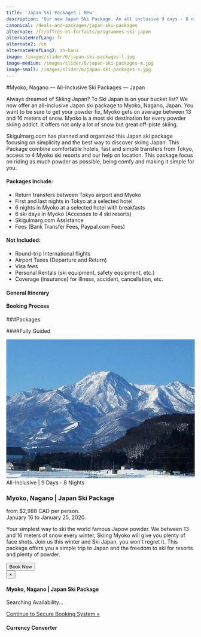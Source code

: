 ```yaml
---
title: 'Japan Ski Packages | New'
description: 'Our new Japan Ski Package. An all inclusive 9 days - 8 nights Ski package to Myoko, Nagano, Japan.'
canonical: /deals-and-packages/japan-ski-packages
alternate: /fr/offres-et-forfaits/programmes-ski-japon
alternateHrefLang: fr
alternate2: /cn
alternateHrefLang2: zh-hans
image: /images/slider/6/japan-ski-packages-l.jpg
image-medium: /images/slider/6/japan-ski-packages-m.jpg
image-small: /images/slider/6/japan-ski-packages-s.jpg
---
```


#Myoko, Nagano — All-Inclusive Ski Packages — Japan

Always dreamed of Skiing Japan? To Ski Japan is on your bucket list? We now offer an all-inclusive Japan ski package to Myoko, Nagano, Japan. You want to be sure to get your powder fix, Myoko gets on average between 13 and 16 meters of snow. Myoko is a most ski destination for every powder skiing addict. It offers not only a lot of snow but great off-piste skiing.

Skigulmarg.com has planned and organized this Japan ski package focusing on simplicity and the best way to discover skiing Japan. This Package combine comfortable hotels, fast and simple transfers from Tokyo, access to 4 Myoko ski resorts and our help on location. This package focus on riding as much powder as possible, being comfy and making it simple for you.


<div class="row">
    <div class="col-sm-6">
        <h4>Packages Include:</h4>
        <ul>
            <li>Return transfers between Tokyo airport and Myoko</li>
            <li>First and last nights in Tokyo at a selected hotel</li>
            <li>6 nights in Myoko at a selected hotel with breakfasts</li>
            <li>6 ski days in Myoko (Accesses to 4 ski resorts)</li>
            <li>Skigulmarg.com Assistance</li>
            <li>Fees (Bank Transfer Fees, Paypal.com Fees)</li>
        </ul>
    </div>
    <div class="col-sm-6">
        <h4>Not Included:</h4>
        <ul>
            <li>Round-trip International flights</li>
            <li>Airport Taxes (Departure and Return)</li>
            <li>Visa fees</li>
            <li>Personal Rentals (ski equipment, safety equipment, etc.)</li>
            <li>Coverage (insurance) for illness, accident, cancellation, etc.</li>
        </ul>
    </div>
</div>
<div class="accordion pricing">
      <!-- <article class="ac-item">
          <h4 class="ac-title">Hotel Options</h4>
          <div class="ac-content" style="display: none;">
          <h5>Hotel Khaleel Palace</h5>
          Great value! The Hotel Khaleel Palace offers affordable rates for the Quality. They are located about only 150 meters from the Gondola. During the ski season, the hotel is normally busy with riders from all over the world. There is always a good vibe. The lobby serves as a small lounge to relax and meet people. Rooms are big enough and have private bathrooms. The hotel has a central heating system. They also have a generator that is turned on when there are power cuts in Gulmarg.  
          <p><a href="https://www.tripadvisor.com/Hotel_Review-g317095-d1892644-Reviews-Khaleel_Palace-Gulmarg_Baramulla_District_Kashmir_Jammu_and_Kashmir.html" class="more-info m-b-30 block" target="blank">Reviews & Images - Hotel Khaleel Palace on Tripadvisor<i class="fa fa-chevron-right" aria-hidden="true"></i></a></p>
          </div>
      </article> -->
       <article class="ac-item"> 
          <h4 class="ac-title">General Itinerary</h4>
          <div class="ac-content" style="display: none;">
            <ul>
            <li><b>Day 1 - Arrival Day:</b> Airport transfers to Tokyo. First Meeting with our tour leader. Night in Tokyo.</li>
            <li><b>Day 2 - Transfer to Myoko:</b> In the morning, we will take a bullet train (Shinkansen) to Nagano (about 100 minutes). We will then transfer to a local train to reach Myoko (about 40 minutes). We will check-in and have time to relax. In the evening, we will meet to take about your skiing Myoko options.</li>
            <li><b>Days 3 to 8 - Ski Days:</b> For the next 6 days, we will ski. Every day, you can choose one of 4 ski resorts around Myoko. Resort Shuttles will transfer you between the hotel and the resort of your choice. In the evening, we will meet to talk about the day and plan your next day.</li>
            <li><b>Day 8 - Ski and transfer to Tokyo:</b> After skiing until 14:00 (2 pm), we will need to depart Myoko around 17:00 (5 pm) to transfer to Tokyo. We will stay this last night in Tokyo. </li>
            <li><b>Day 9 - Departure Day:</b> Transfer from the Hotel to Tokyo Airport to catch your plan out of Tokyo.</li>
            </ul>
          </div>
      </article>
      <article class="ac-item" style="margin-top: -1px">
          <h4 class="ac-title">Booking Process</h4>
          <div class="ac-content" style="display: none;">
          <ol>
          <li>Click "Book Now" below.</li>
          <li>Choose your start & end dates. Click "Book Now".</li>
          <li>Select: 1 Rider, 2, 3 or 4 Riders. Verify the dates & price. Click "Continue". </li>
          <li>You can add more members to the booking. Note that it is possible to navigate away from the booking to select items on a different page, all your info will still be available.
            <ol>
              <li>Click "Add to Booking"</li>
              <li>Navigate to the Item that interest you - It can be on a different page. Click "Book Now".</li>
              <li>Adjust number of riders & the dates.</li>
              <li>Verify the details</li>
              <li>Click "Continue".</li>
              <li>Repeat if you want to add more items to your package.</li>
            </ol>  
          </li>
          <li>Add rentals, heliski, a t-shirt, etc. to your package(s).
            <ol>
              <li>Click the add-on that interest you.</li>
              <li>Read the details.</li>
              <li>Select the "Book Now" tab.</li>
              <li>Adjust the details.</li>
              <li>Click "Add to Booking"</li>
              <li>Repeat if you want to add more add-ons to your package(s).</li>
            </ol>  
          </li>
          <li>Complete the form with your name, email, etc. and click "Continue".</li>
          <li>If your start date is more than 30 days away, you can pay a deposit or full Payment.
          <ul>
            <li>Click "Pay Deposit" or " Pay Full Outstanding Balance".</li>
          </ul>
          </li>
          <li>Verify your package details & Read our Terms & Conditions.</li>
          <li>Enter your credit card information.</li>
          <li>Click "Pay"</li>
          <li>Done. Your are set to ski the Himalayas. Thank you.</li>
          </ol>
          </div>
      </article>
</div>


###Packages
<!--####Partly Guided
<div class="row">
    <div class="col-sm-6 m-b-40">
        <div class="package-item-wrap">
            <div class="package-image">
                <span>
                    <img src="/user/themes/skigulmarg/images/packages/economic/khaleel_palace.jpeg" alt="Hotel Khaleel Palace - Gulmarg">
                </span>
            </div>
            <div class="package-description">
                <span>Partly Guided | w Breakfast</span>
                <h3>Hotel Khaleel Palace</h3>
                <div class="package-price">
                    from <span>$523 CAD</span> per person <br>(Min: 7 Nights / 3 Ski Days)
                </div>
                <p>
                    Great value! Discover Gulmarg Ski Resort quickly with this partly guided ski package. This option only includes your breakfasts serve every morning at Khaleel Palace. As the hotel is very close, be the first at the Gulmarg Gondola.
                </p>
                <button
                    id="Economic-Khaleel-Breakfast"
                    class="btn btn-rounded btn-outline"
                    type="button"
                    data-target="#modal-checkfront-1"
                    data-toggle="modal"
                    data-checkfront-target="CHECKFRONT_WIDGET_01"
                    data-checkfront-item-id="51"
                    data-checkfront-category-id="3"
                    data-checkfront-options="hidesearch">
                    Book Now
                </button>
                <div class="modal fade" id="modal-checkfront-1" aria-hidden="true">
                    <div class="modal-dialog">
                        <div class="modal-content">
                            <div class="modal-header">
                                <button
                                    class="close"
                                    type="button"
                                    data-dismiss="modal"
                                    aria-hidden="true">
                                    ×
                                </button>
                                <h4 class="modal-title">Hotel Khaleel Palace</h4>
                            </div>
                            <div class="modal-body">
                                <div id="CHECKFRONT_WIDGET_01">
                                    <p class="searching-availability">
                                        Searching Availability...
                                    </p>
                                </div>
                                <noscript>
                                    <a href="https://skigulmarg.checkfront.com/reserve/" class="font-16">
                                        Continue to Secure Booking System &raquo;
                                    </a>
                                </noscript>
                                <div class="accordion pricing">
                                    <article class="ac-item">
                                        <h4 class="ac-title">Pricing Scheme</h4>
                                        <div class="ac-content">
                                            <div class="table-container">
                                                <table class="table">
                                                    <thead>
                                                        <tr>
                                                            <th></th>
                                                            <th>3 Guided Ski Days — 7 Nights</th>
                                                            <th>Extra per Night</th>
                                                        </tr>
                                                        <tr>
                                                            <th></th>
                                                            <th>From $523 CAD per person</th>
                                                            <th>From $38 CAD per person</th>
                                                        </tr>
                                                    </thead>
                                                    <tbody>
                                                        <tr>
                                                            <td>1 Rider</td>
                                                            <td>From $1007 CAD per person</td>
                                                            <td>From $73 CAD per person</td>
                                                        </tr>
                                                        <tr>
                                                            <td>Group of 2</td>
                                                            <td>From $753 CAD per person</td>
                                                            <td>From $45 CAD per person</td>
                                                        </tr>
                                                        <tr>
                                                            <td>Group of 3</td>
                                                            <td>From $552 CAD per person</td>
                                                            <td>From $38 CAD per person</td>
                                                        </tr>
                                                        <tr>
                                                            <td>Group of 4</td>
                                                            <td>From $523 CAD per person</td>
                                                            <td>From $45 CAD per person</td>
                                                        </tr>
                                                    </tbody>
                                                </table>
                                            </div>
                                        </div>
                                    </article>
                                    <article class="ac-item" style="margin-top: -1px">
                                        <h4 class="ac-title">Currency Converter</h4>
                                        <div class="ac-content">
                                            <div class="currency-converter">
                                                <script src="https://w.fxexchangerate.com/converter.php?fm=CAD&ft=EUR&lg=en&am=1&ty=1"></script>
                                            </div>
                                        </div>
                                    </article>
                                </div>
                            </div>
                        </div>
                    </div>
                </div>
            </div>
        </div>
    </div>
    <div class="col-sm-6 m-b-40">
        <div class="package-item-wrap">
            <div class="package-image">
                <span>
                    <img src="/user/themes/skigulmarg/images/packages/economic/khaleel_palace2.jpeg" alt="Hotel Khaleel Palace - Gulmarg">
                </span>
            </div>
            <div class="package-description">
                <span>Partly Guided | w Breakfast & Dinner</span>
                <h3>Hotel Khaleel Palace</h3>
                <div class="package-price">
                    from <span>$574 CAD</span> per person <br>(Min: 7 Nights / 3 Ski Days)
                </div>
                <p>
                    Even less stress, no need to think where to have dinner. Just ski the Himalayas with our guide for a minimum of 3 ski days. You get all your breakfasts and dinners at Hotel Khaleel Palace. Sweet and simple; eat, ride and enjoy the skiing in Gulmarg.
                </p>
                <button
                    id="Economic-Khaleel-MAP"
                    class="btn btn-rounded btn-outline"
                    type="button"
                    data-target="#modal-checkfront-2"
                    data-toggle="modal"
                    data-checkfront-target="CHECKFRONT_WIDGET_02"
                    data-checkfront-item-id="52"
                    data-checkfront-category-id="3"
                    data-checkfront-options="hidesearch">
                    Book Now
                </button>
                <div class="modal fade" id="modal-checkfront-2" aria-hidden="true">
                    <div class="modal-dialog">
                        <div class="modal-content">
                            <div class="modal-header">
                                <button
                                    class="close"
                                    type="button"
                                    data-dismiss="modal"
                                    aria-hidden="true">
                                    ×
                                </button>
                                <h4 class="modal-title">Hotel Khaleel Palace</h4>
                            </div>
                            <div class="modal-body">
                                <div id="CHECKFRONT_WIDGET_02">
                                    <p class="searching-availability">
                                        Searching Availability...
                                    </p>
                                </div>
                                <noscript>
                                    <a href="https://skigulmarg.checkfront.com/reserve/" class="font-16">
                                        Continue to Secure Booking System &raquo;
                                    </a>
                                </noscript>
                                <div class="accordion pricing">
                                    <article class="ac-item">
                                        <h4 class="ac-title">Pricing Scheme</h4>
                                        <div class="ac-content">
                                            <div class="table-container">
                                                <table class="table">
                                                    <thead>
                                                        <tr>
                                                            <th></th>
                                                            <th>3 Guided Ski Days — 7 Nights</th>
                                                            <th>Extra per Night</th>
                                                        </tr>
                                                        <tr>
                                                            <th></th>
                                                            <th>From $574 CAD per person</th>
                                                            <th>From $42 CAD per person</th>
                                                        </tr>
                                                    </thead>
                                                    <tbody>
                                                        <tr>
                                                            <td>1 Rider</td>
                                                            <td>From $1090 CAD per person</td>
                                                            <td>From $84 CAD per person</td>
                                                        </tr>
                                                        <tr>
                                                            <td>Group of 2</td>
                                                            <td>From $804 CAD per person</td>
                                                            <td>From $52 CAD per person</td>
                                                        </tr>
                                                        <tr>
                                                            <td>Group of 3</td>
                                                            <td>From $584 CAD per person</td>
                                                            <td>From $42 CAD per person</td>
                                                        </tr>
                                                        <tr>
                                                            <td>Group of 4</td>
                                                            <td>From $574 CAD per person</td>
                                                            <td>From $52 CAD per person</td>
                                                        </tr>
                                                    </tbody>
                                                </table>
                                            </div>
                                        </div>
                                    </article>
                                    <article class="ac-item" style="margin-top: -1px">
                                        <h4 class="ac-title">Currency Converter</h4>
                                        <div class="ac-content">
                                            <div class="currency-converter">
                                                <script src="https://w.fxexchangerate.com/converter.php?fm=CAD&ft=EUR&lg=en&am=1&ty=1"></script>
                                            </div>
                                        </div>
                                    </article>
                                </div>
                            </div>
                        </div>
                    </div>
                </div>
            </div>
        </div>
    </div>
</div>-->

####Fully Guided

<div class="row">
    <div class="col-sm-6 m-b-40">
        <div class="package-item-wrap">
            <div class="package-image">
                <span>
                    <img src="/user/themes/skigulmarg/images/packages/japan-ski/myoko-japan.jpg" alt="Hotel Khaleel Palace - Gulmarg">
                </span>
            </div>
            <div class="package-description">
                <span>All-Inclusive | 9 Days - 8 Nights</span>
                <h3>Myoko, Nagano | Japan Ski Package</h3>
                <div class="package-price">
                    from <span>$2,988 CAD</span> per person.<br />January 16 to January 25, 2020.
                </div>
                <p>
                    Your simplest way to ski the world famous Japow powder. We between 13 and 16 meters of snow every winter, Skiing Myoko will give you plenty of face shots. Join us this winter and Ski Japan, you won't regret it. This package offers you a simple trip to Japan and the freedom to ski for resorts and plenty of powder.  
                </p>
                <button
                    id="Economic-Khaleel-FG-Breakfast"
                    class="btn btn-rounded btn-outline"
                    type="button"
                    data-target="#modal-checkfront-3"
                    data-toggle="modal"
                    data-checkfront-target="CHECKFRONT_WIDGET_03"
                    data-checkfront-item-id="196"
                    data-checkfront-category-id="33"
                    data-checkfront-options="hidesearch">
                    Book Now
                </button>
                <div class="modal fade japan-ski-packages" id="modal-checkfront-3" aria-hidden="true">
                    <div class="modal-dialog">
                        <div class="modal-content">
                            <div class="modal-header">
                                <button
                                    class="close"
                                    type="button"
                                    data-dismiss="modal"
                                    aria-hidden="true">
                                    ×
                                </button>
                                <h4 class="modal-title">Myoko, Nagano | Japan Ski Package</h4>
                            </div>
                            <div class="modal-body">
                                <div id="CHECKFRONT_WIDGET_03">
                                    <p class="searching-availability">
                                        Searching Availability...
                                    </p>
                                </div>
                                <noscript>
                                    <a href="https://skigulmarg.checkfront.com/reserve/" class="font-16">
                                        Continue to Secure Booking System &raquo;
                                    </a>
                                </noscript>
                                <div class="accordion pricing">
                                    <!-- <article class="ac-item">
                                        <h4 class="ac-title">Pricing Scheme</h4>
                                        <div class="ac-content">
                                            <div class="table-container">
                                                <table class="table">
                                                    <thead>
                                                        <tr>
                                                            <th></th>
                                                            <th>3 Guided Ski Days - 4 Nights</th>
                                                            <th colspan="4">Extra per Ski Day + Night (per peson)</th>
                                                        </tr>
                                                        <tr>
                                                            <th></th>
                                                            <th></th>
                                                            <th>Day 4, 5 & 6</th>
                                                            <th>Day 7 to 13</th>
                                                            <th>Day 14 to 21</th>
                                                            <!-- <th>Day 22+</th>
                                                        </tr>
                                                        <tr>
                                                            <th></th>
                                                            <th>From $458 CAD per person</th>
                                                            <th>From $100 CAD</th>
                                                            <th>From $90 CAD</th>
                                                            <th>From $80 CAD</th>
                                                            <!-- <th>From $75 CAD</th>
                                                        </tr>
                                                    </thead>
                                                    <tbody>
                                                        <tr>
                                                            <td>1 Rider</td>
                                                            <td>From $828 CAD per person</td>
                                                            <td>$170 CAD</td>
                                                            <td>$150 CAD</td>
                                                            <td>$140 CAD</td>
                                                            <!-- <td>$130 CAD</td>
                                                        </tr>
                                                        <tr>
                                                            <td>Group of 2</td>
                                                            <td>From $728 CAD per person</td>
                                                            <td>$170 CAD</td>
                                                            <td>$160 CAD</td>
                                                            <td>$150 CAD</td>
                                                            <!-- <td>$120 CAD</td>
                                                        </tr>
                                                        <tr>
                                                            <td>Group of 3</td>
                                                            <td>From $518 CAD per person</td>
                                                            <td>$110 CAD</td>
                                                            <td>$100 CAD</td>
                                                            <td>$90 CAD</td>
                                                            <!-- <td>$75 CAD</td>
                                                        </tr>
                                                        <tr>
                                                            <td>Group of 4</td>
                                                            <td>From $458 CAD per person</td>
                                                            <td>$110 CAD</td>
                                                            <td>$100 CAD</td>
                                                            <td>$90 CAD</td>
                                                            <!-- <td>$75 CAD</td>
                                                        </tr>
                                                    </tbody>
                                                </table>
                                            </div>
                                        </div>
                                    </article> -->
                                    <article class="ac-item">
                                        <h4 class="ac-title">Currency Converter</h4>
                                        <div class="ac-content">
                                            <div class="currency-converter">
                                                <script src="https://w.fxexchangerate.com/converter.php?fm=CAD&ft=EUR&lg=en&am=1&ty=1"></script>
                                            </div>
                                        </div>
                                    </article>
                                </div>
                            </div>
                        </div>
                    </div>
                </div>
            </div>
        </div>
    </div>
    <!--<div class="col-sm-6 m-b-40">
        <div class="package-item-wrap">
            <div class="package-image">
                <span>
                    <img src="/user/themes/skigulmarg/images/packages/economic/khaleel_palace3.jpg" alt="Hotel Khaleel Palace - Gulmarg">
                </span>
            </div>
            <div class="package-description">
                <span>Fully Guided | w Breakfast & Dinner</span>
                <h3>Hotel Khaleel Palace</h3>
                <div class="package-price">
                    from <span>$428 CAD</span> per person <br>(Min: 4 Nights / 3 Ski Days)
                </div>
                <p>
                    Full access to the skiing that Kashmir has to offer with a ski guide every day. Enjoy the vibe and the ski crowd at Khaleel Palace and take the time to appreciate all the great breakfasts and dinners on location. Comfort, great food, sweet vibe and just enjoy skiing in India!
                </p>    
                <button
                    id="Economic-Khaleel-FG-MAP"
                    class="btn btn-rounded btn-outline"
                    type="button"
                    data-target="#modal-checkfront-4"
                    data-toggle="modal"
                    data-checkfront-target="CHECKFRONT_WIDGET_04"
                    data-checkfront-item-id="54"
                    data-checkfront-category-id="3"
                    data-checkfront-options="hidesearch">
                    Book Now
                </button>
                <div class="modal fade" id="modal-checkfront-4" aria-hidden="true">
                    <div class="modal-dialog">
                        <div class="modal-content">
                            <div class="modal-header">
                                <button
                                    class="close"
                                    type="button"
                                    data-dismiss="modal"
                                    aria-hidden="true">
                                    ×
                                </button>
                                <h4 class="modal-title">Hotel Khaleel Palace</h4>
                            </div>
                            <div class="modal-body">
                                <div id="CHECKFRONT_WIDGET_04">
                                    <p class="searching-availability">
                                        Searching Availability...
                                    </p>
                                </div>
                                <noscript>
                                    <a href="https://skigulmarg.checkfront.com/reserve/" class="font-16">
                                        Continue to Secure Booking System &raquo;
                                    </a>
                                </noscript>
                                <div class="accordion pricing">
                                    <article class="ac-item">
                                        <h4 class="ac-title">Pricing Scheme</h4>
                                        <div class="ac-content">
                                            <div class="table-container">
                                                <table class="table">
                                                    <thead>
                                                        <tr>
                                                            <th></th>
                                                            <th>3 Guided Ski Days - 4 Nights</th>
                                                            <th colspan="4">Extra per Ski Day + Night (per peson)</th>
                                                        </tr>
                                                        <tr>
                                                            <th></th>
                                                            <th></th>
                                                            <th>Day 4, 5 & 6</th>
                                                            <th>Day 7 to 13</th>
                                                            <th>Day 14 to 21</th>
                                                            <th>Day 22+</th>
                                                        </tr>
                                                        <tr>
                                                            <th></th>
                                                            <th>From $428 CAD per person</th>
                                                            <th>From $100 CAD</th>
                                                            <th>From $90 CAD</th>
                                                            <th>From $80 CAD</th>
                                                            <th>From $75 CAD</th>
                                                        </tr>
                                                    </thead>
                                                    <tbody>
                                                        <tr>
                                                            <td>1 Rider</td>
                                                            <td>From $848 CAD per person</td>
                                                            <td>$170 CAD</td>
                                                            <td>$150 CAD</td>
                                                            <td>$140 CAD</td>
                                                            <td>$135 CAD</td>
                                                        </tr>
                                                        <tr>
                                                            <td>Group of 2</td>
                                                            <td>From $658 CAD per person</td>
                                                            <td>$150 CAD</td>
                                                            <td>$140 CAD</td>
                                                            <td>$130 CAD</td>
                                                            <td>$120 CAD</td>
                                                        </tr>
                                                        <tr>
                                                            <td>Group of 3</td>
                                                            <td>From $468 CAD per person</td>
                                                            <td>$100 CAD</td>
                                                            <td>$90 CAD</td>
                                                            <td>$80 CAD</td>
                                                            <td>$75 CAD</td>
                                                        </tr>
                                                        <tr>
                                                            <td>Group of 4</td>
                                                            <td>From $428 CAD per person</td>
                                                            <td>$100 CAD</td>
                                                            <td>$90 CAD</td>
                                                            <td>$80 CAD</td>
                                                            <td>$75 CAD</td>
                                                        </tr>
                                                    </tbody>
                                                </table>
                                            </div>
                                        </div>
                                    </article>
                                    <article class="ac-item" style="margin-top: -1px">
                                        <h4 class="ac-title">Currency Converter</h4>
                                        <div class="ac-content">
                                            <div class="currency-converter">
                                                <script src="https://w.fxexchangerate.com/converter.php?fm=CAD&ft=EUR&lg=en&am=1&ty=1"></script>
                                            </div>
                                        </div>
                                    </article>
                                </div>
                            </div>
                        </div>
                    </div>
                </div>
            </div>
        </div>
    </div>-->
</div>

<!-- **All ski packages can be customize to fit your need. Feel free to [contact us](/contact-us).** -->
